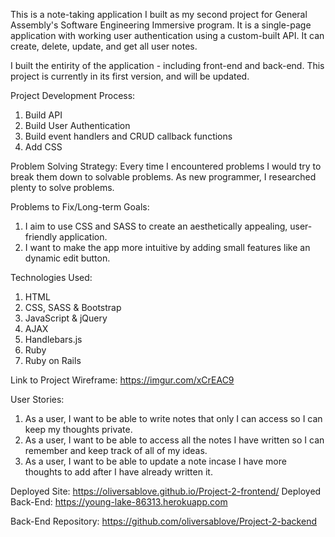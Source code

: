 
This is a note-taking application I built as my second project for General Assembly's Software Engineering Immersive program. It is a single-page application with working user authentication using a custom-built API. It can create, delete, update, and get all user notes.

I built the entirity of the application - including front-end and back-end.
This project is currently in its first version, and will be updated.

Project Development Process:
1. Build API
2. Build User Authentication
3. Build event handlers and CRUD callback functions
4. Add CSS

Problem Solving Strategy:
Every time I encountered problems I would try to break them down to solvable problems. As new programmer, I researched plenty to solve problems.

Problems to Fix/Long-term Goals:
1. I aim to use CSS and SASS to create an aesthetically appealing, user-friendly application.
2. I want to make the app more intuitive by adding small features like an dynamic edit button.

Technologies Used:
1. HTML
2. CSS, SASS & Bootstrap
3. JavaScript & jQuery
4. AJAX
5. Handlebars.js
6. Ruby
7. Ruby on Rails

Link to Project Wireframe:
https://imgur.com/xCrEAC9

User Stories:
1. As a user, I want to be able to write notes that only I can access so I can keep my thoughts private.
2. As a user, I want to be able to access all the notes I have written so I can remember and keep track of all of my ideas.
3. As a user, I want to be able to update a note incase I have more thoughts to add after I have already written it.

Deployed Site:
https://oliversablove.github.io/Project-2-frontend/
Deployed Back-End:
https://young-lake-86313.herokuapp.com

Back-End Repository:
https://github.com/oliversablove/Project-2-backend
